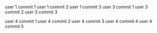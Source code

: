 user 1 commit 1
user 1 commit 2
user 1 commit 3
user 3 commit 1
user 3 commit 2
user 3 commit 3
<!-- other -->
user 4 commit 1
user 4 commit 2
user 4 commit 3
user 4 commit 4
user 4 commit 5